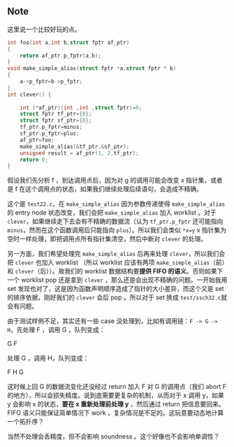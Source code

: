 ## Note

这里说一个比较好玩的点。

```c
int foo(int a,int b,struct fptr af_ptr)
{
    return af_ptr.p_fptr(a,b);
}
void make_simple_alias(struct fptr *a,struct fptr * b)
{
    a->p_fptr=b->p_fptr;
}
int clever() {
  
    int (*af_ptr)(int ,int ,struct fptr)=0;
    struct fptr tf_ptr={0};
    struct fptr sf_ptr={0};
    tf_ptr.p_fptr=minus;
    sf_ptr.p_fptr=plus;
    af_ptr=foo;
    make_simple_alias(&tf_ptr,&sf_ptr);
    unsigned result = af_ptr(1, 2,tf_ptr);
    return 0;
}
```

假设我们先分析 f ，到达调用点后，因为对 g 的调用可能会改变 x 指针集，或者是 f 在这个调用点的状态，如果我们继续处理后续语句，会造成不精确。

这个是 `test22.c`，在 `make_simple_alias` 因为参数传递使得 `make_simple_alias` 的 entry node 状态改变，我们会把 `make_simple_alias` 加入 worklist 。对于 `clever`，如果继续走下去会有不精确的数据流（认为 `tf_ptr.p_fptr` 还可能指向 `minus`，然而在这个函数调用后只能指向 `plus`）。所以我们会类似 `*x=y` x 指针集为空时一样处理，即把调用点所有指针集清空，然后中断对 `clever` 的处理。

另一方面，我们希望处理完 `make_simple_alias` 后再来处理 `clever`，所以我们会把 `clever` 也加入 worklist （所以 worklist 应该有两项 `make_simple_alias`（前）和 `clever`（后））。故我们的 worklist 数据结构要**提供 FIFO 的语义**。否则如果下一个 worklist pop 还是拿到 `clever` ，那么还是会出现不精确的问题。一开始我用 set 发现也对了，这是因为函数声明顺序造成了指针的大小差异，而这个又是 set 的排序依据，刚好我们的 `clever` 会后 pop 。所以对于 set 换成 `test/ssch32.c`就会有问题。

由于测试样例不足，其实还有一些 case 没处理到，比如有调用链：`F -> G -> H`，先处理 F ，调用 G ，队列变成：
  
  G F

处理 G ，调用 H，队列变成：

  F H G

这时候上回 G 的数据流变化还没经过 return 加入 F 对 G 的调用点（我们 abort F 的地方），所以会损失精度。说到底需要更复杂的机制，从而对于 x 调用 y，如果 y 会影响 x 的状态，**要在 x 重新处理前处理 y** ，然后通过 return 把信息要回来。FIFO 语义只能保证简单情况下 work ，复杂情况是不足的。这玩意要动态地计算一个拓扑序？

当然不处理会丢精度，但不会影响 soundness 。这个好像也不会影响单调性？
